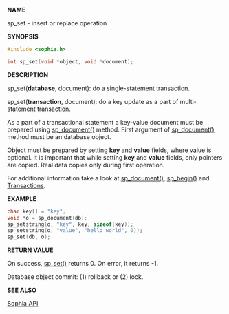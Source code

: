 
**NAME**

sp\_set - insert or replace operation

**SYNOPSIS**

```C
#include <sophia.h>

int sp_set(void *object, void *document);
```

**DESCRIPTION**

sp\_set(**database**, document): do a single-statement transaction.

sp\_set(**transaction**, document): do a key update as a part of multi-statement transaction.

As a part of a transactional statement a key-value document must be prepared using
[sp\_document()](../api/sp_document.md) method. First argument of [sp\_document()](../api/sp_document.md)
method must be an database object.

Object must be prepared by setting **key** and **value** fields, where value is optional.
It is important that while setting **key** and **value** fields, only pointers are copied. Real
data copies only during first operation.

For additional information take a look at [sp\_document()](sp_document.md), [sp\_begin()](sp_begin.md)
and [Transactions](../crud/transactions.md).

**EXAMPLE**

```C
char key[] = "key";
void *o = sp_document(db);
sp_setstring(o, "key", key, sizeof(key));
sp_setstring(o, "value", "hello world", 0));
sp_set(db, o);
```

**RETURN VALUE**

On success, [sp\_set()](sp_set.md) returns 0. On error, it returns -1.

Database object commit: (1) rollback or (2) lock.

**SEE ALSO**

[Sophia API](../tutorial/api.md)
